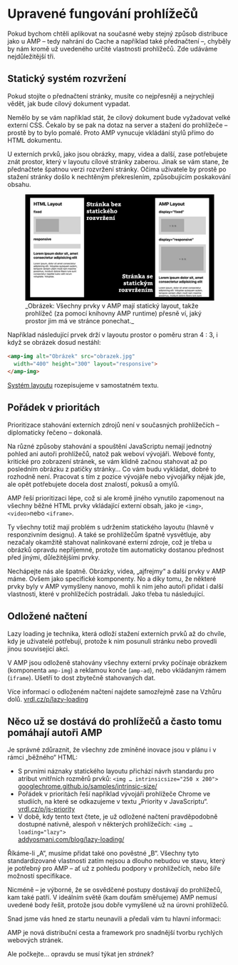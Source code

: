 # Upravené fungování prohlížečů

Pokud bychom chtěli aplikovat na současné weby stejný způsob distribuce jako u AMP – tedy nahrání do Cache a například také přednačtení –, chyběly by nám kromě už uvedeného určité vlastnosti prohlížečů. Zde udáváme nejdůležitější tři.

## Statický systém rozvržení

Pokud stojíte o přednačtení stránky, musíte co nejpřesněji a nejrychleji vědět, jak bude cílový dokument vypadat.

Nemělo by se vám například stát, že cílový dokument bude vyžadovat velké externí CSS. Čekalo by se pak na dotaz na server a stažení do prohlížeče – prostě by to bylo pomalé. Proto AMP vynucuje vkládání stylů přímo do HTML dokumentu.

U externích prvků, jako jsou obrázky, mapy, videa a další, zase potřebujete znát prostor, který v layoutu cílové stránky zaberou. Jinak se vám stane, že přednačtete špatnou verzi rozvržení stránky. Očima uživatele by prostě po stažení stránky došlo k nechtěným překreslením, způsobujícím poskakování obsahu.

<figure>
<img src="../dist/images/original/vdamp/amp-staticky-layout.png" alt="">
<figcaption markdown="1">
_Obrázek: Všechny prvky v AMP mají statický layout, takže prohlížeč (za pomocí knihovny AMP runtime) přesně ví, jaký prostor jim má ve stránce ponechat._
</figcaption>
</figure>

Například následující prvek drží v layoutu prostor o poměru stran 4 : 3, i když se obrázek dosud nestáhl:

```html
<amp-img alt="Obrázek" src="obrazek.jpg"
  width="400" height="300" layout="responsive">
</amp-img>
```

[Systém layoutu](amp-layout-atribut.md) rozepisujeme v samostatném textu.

## Pořádek v prioritách

Prioritizace stahování externích zdrojů není v současných prohlížečích – diplomaticky řečeno – dokonalá.

Na různé způsoby stahování a spouštění JavaScriptu nemají jednotný pohled ani autoři prohlížečů, natož pak weboví vývojáři. Webové fonty, kritické pro zobrazení stránek, se vám klidně začnou stahovat až po posledním obrázku z patičky stránky… Co vám budu vykládat, dobré to rozhodně není. Pracovat s tím z pozice vývojáře nebo vývojářky nějak jde, ale opět potřebujete docela dost znalostí, pokusů a omylů.

AMP řeší prioritizaci lépe, což si ale kromě jiného vynutilo zapomenout na všechny běžné HTML prvky vkládající externí obsah, jako je `<img>`, `<video>`nebo `<iframe>`.

Ty všechny totiž mají problém s udržením statického layoutu (hlavně v responzivním designu). A také se prohlížečům špatně vysvětluje, aby nezačaly okamžitě stahovat nalinkované externí zdroje, což je třeba u obrázků opravdu nepříjemné, protože tím automaticky dostanou přednost před jinými, důležitějšími prvky.

Nechápejte nás ale špatně. Obrázky, videa, „ajfrejmy“ a další prvky v AMP máme. Ovšem jako specifické komponenty. No a díky tomu, že některé prvky byly v AMP vymyšleny nanovo, mohli k nim jeho autoři přidat i další vlastnosti, které v prohlížečích postrádali. Jako třeba tu následující.

## Odložené načtení

Lazy loading je technika, která odloží stažení externích prvků až do chvíle, kdy je uživatelé potřebují, protože k nim posunuli stránku nebo provedli jinou související akci.

V AMP jsou odloženě stahovány všechny externí prvky počínaje obrázkem (komponenta `amp-img`) a reklamou konče (`amp-ad`), nebo vkládaným rámem (`iframe`). Ušetří to dost zbytečně stahovaných dat.

Více informací o odloženém načtení najdete samozřejmě zase na Vzhůru dolů. [vrdl.cz/p/lazy-loading](https://www.vzhurudolu.cz/prirucka/lazy-loading)

## Něco už se dostává do prohlížečů a často tomu pomáhají autoři AMP

Je správné zdůraznit, že všechny zde zmíněné inovace jsou v plánu i v rámci „běžného“ HTML:

* S prvními náznaky statického layoutu přichází návrh standardu pro atribut vnitřních rozměrů prvků: `<img … intrinsicsize="250 x 200">`  
[googlechrome.github.io/samples/intrinsic-size/](https://googlechrome.github.io/samples/intrinsic-size/)
* Pořádek v prioritách řeší například vývojáři prohlížeče Chrome ve studiích, na které se odkazujeme v textu „Priority v JavaScriptu“.  
[vrdl.cz/p/js-priority](https://www.vzhurudolu.cz/prirucka/js-priority)
* V době, kdy tento text čtete, je už odložené načtení pravděpodobně dostupné nativně, alespoň v některých prohlížečích: `<img … loading="lazy">`  
[addyosmani.com/blog/lazy-loading/](https://addyosmani.com/blog/lazy-loading/)

Říkáme-li „A“, musíme přidat také ono pověstné „B“. Všechny tyto standardizované vlastnosti zatím nejsou a dlouho nebudou ve stavu, který je potřebný pro AMP – ať už z pohledu podpory v prohlížečích, nebo šíře možností specifikace.

Nicméně – je výborné, že se osvědčené postupy dostávají do prohlížečů, kam také patří. V ideálním světě (kam doufám směřujeme) AMP nemusí uvedené body řešit, protože jsou dobře vymyšlené už na úrovni prohlížečů.

Snad jsme vás hned ze startu neunavili a předali vám tu hlavní informaci:

AMP je nová distribuční cesta a framework pro snadnější tvorbu rychlých webových stránek.

Ale počkejte… opravdu se musí týkat jen _stránek_?
